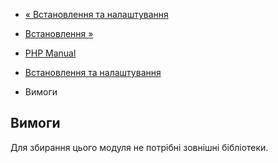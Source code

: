 - [« Встановлення та налаштування](misc.setup.md)
- [Встановлення »](misc.installation.md)

- [PHP Manual](index.md)
- [Встановлення та налаштування](misc.setup.md)
- Вимоги

## Вимоги

Для збирання цього модуля не потрібні зовнішні бібліотеки.
